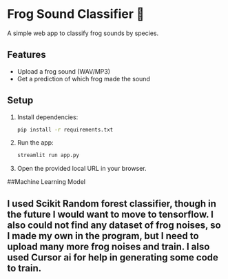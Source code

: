 # Frog Sound Classifier 🐸

A simple web app to classify frog sounds by species.

## Features
- Upload a frog sound (WAV/MP3)
- Get a prediction of which frog made the sound

## Setup

1. Install dependencies:
   ```bash
   pip install -r requirements.txt
   ```

2. Run the app:
   ```bash
   streamlit run app.py
   ```

3. Open the provided local URL in your browser.

##Machine Learning Model

I used Scikit Random forest classifier, though in the future I would want to move to tensorflow.
I also could not find any dataset of frog noises, so I made my own in the program, but I need to upload many more frog noises and train. I also used Cursor ai for help in generating some code to train.
---

